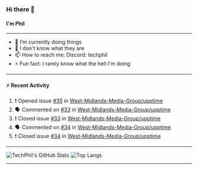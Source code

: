 ### Hi there 👋
#### I'm Phil

---

- 🔭 I’m currently doing things
- 🌱 I don't know what they are
- 📫 How to reach me: Discord: techphil
- ⚡ Fun fact: I rarely know what the hell I'm doing

---

#### ⚡ Recent Activity
<!--START_SECTION:activity-->
1. ❗️ Opened issue [#35](https://github.com//West-Midlands-Media-Group/upptime/issues/35) in [West-Midlands-Media-Group/upptime](https://github.com//West-Midlands-Media-Group/upptime)
2. 🗣 Commented on [#33](https://github.com//West-Midlands-Media-Group/upptime/issues/33) in [West-Midlands-Media-Group/upptime](https://github.com//West-Midlands-Media-Group/upptime)
3. ❗️ Closed issue [#33](https://github.com//West-Midlands-Media-Group/upptime/issues/33) in [West-Midlands-Media-Group/upptime](https://github.com//West-Midlands-Media-Group/upptime)
4. 🗣 Commented on [#34](https://github.com//West-Midlands-Media-Group/upptime/issues/34) in [West-Midlands-Media-Group/upptime](https://github.com//West-Midlands-Media-Group/upptime)
5. ❗️ Closed issue [#34](https://github.com//West-Midlands-Media-Group/upptime/issues/34) in [West-Midlands-Media-Group/upptime](https://github.com//West-Midlands-Media-Group/upptime)
<!--END_SECTION:activity-->

---

![TechPhil's GitHub Stats](https://github-readme-stats.vercel.app/api?username=techphil&count_private=true)
![Top Langs](https://github-readme-stats.vercel.app/api/top-langs/?username=techphil)

---
